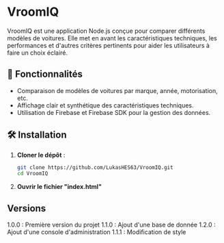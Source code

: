 # VroomIQ

VroomIQ est une application Node.js conçue pour comparer différents modèles de voitures. Elle met en avant les caractéristiques techniques, les performances et d'autres critères pertinents pour aider les utilisateurs à faire un choix éclairé.

## 🚀 Fonctionnalités
- Comparaison de modèles de voitures par marque, année, motorisation, etc.
- Affichage clair et synthétique des caractéristiques techniques.
- Utilisation de Firebase et Firebase SDK pour la gestion des données.

## 🛠️ Installation

1. **Cloner le dépôt** :
   ```bash
   git clone https://github.com/LukasHES63/VroomIQ.git
   cd VroomIQ
2. **Ouvrir le fichier "index.html"**
 
## Versions

1.0.0 : Première version du projet
1.1.0 : Ajout d'une base de donnée
1.2.0 : Ajout d'une console d'administration
1.1.1 : Modification de style
